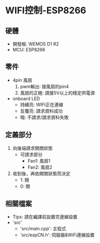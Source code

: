 WIFI控制-ESP8266
===

## 硬體
- 開發板: WEMOS D1 R2
- MCU: ESP8266

## 零件
- 4pin 風扇
  1. pwm輸出: 接風扇的pin4
  2. 風扇的正極: 請接5V以上的穩定供電源
- onboard LED
  * 持續亮: WIFI正在連線
  * 反覆亮: 請求資料成功
  * 暗: 不請求/請求資料失敗

## 定義部分
1. 向後端請求開關狀態
   * 可請求部分
     * Fan1: 風扇1
     * Fan2: 風扇2
2. 收到後，再依開關狀態而決定
   * 1: 開
   * 0: 關
## 相關檔案
- Tips: 請在編譯前設置完連線設置
- 'src'
  * 'src/main.cpp': 主程式
  * 'src/espCN.h': 伺服器&WiFi連線設置
